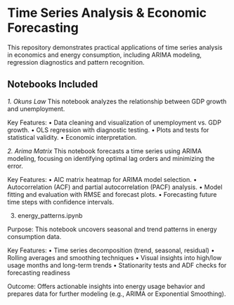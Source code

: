 # Time Series Analysis & Economic Forecasting

This repository demonstrates practical applications of time series analysis in economics and energy consumption, including ARIMA modeling, regression diagnostics and pattern recognition.

## Notebooks Included

*1. Okuns Law*
This notebook analyzes the relationship between GDP growth and unemployment.

Key Features:
	•	Data cleaning and visualization of unemployment vs. GDP growth.
	•	OLS regression with diagnostic testing.
	•	Plots and tests for statistical validity.
        •	Economic interpretation.

*2. Arima Matrix*
This notebook forecasts a time series using ARIMA modeling, focusing on identifying optimal lag orders and minimizing the error.

Key Features:
	•	AIC matrix heatmap for ARIMA model selection.
	•	Autocorrelation (ACF) and partial autocorrelation (PACF) analysis.
	•	Model fitting and evaluation with RMSE and forecast plots.
	•	Forecasting future time steps with confidence intervals.


3. energy_patterns.ipynb

Purpose:
This notebook uncovers seasonal and trend patterns in energy consumption data.

Key Features:
	•	Time series decomposition (trend, seasonal, residual)
	•	Rolling averages and smoothing techniques
	•	Visual insights into high/low usage months and long-term trends
	•	Stationarity tests and ADF checks for forecasting readiness

Outcome:
Offers actionable insights into energy usage behavior and prepares data for further modeling (e.g., ARIMA or Exponential Smoothing).
